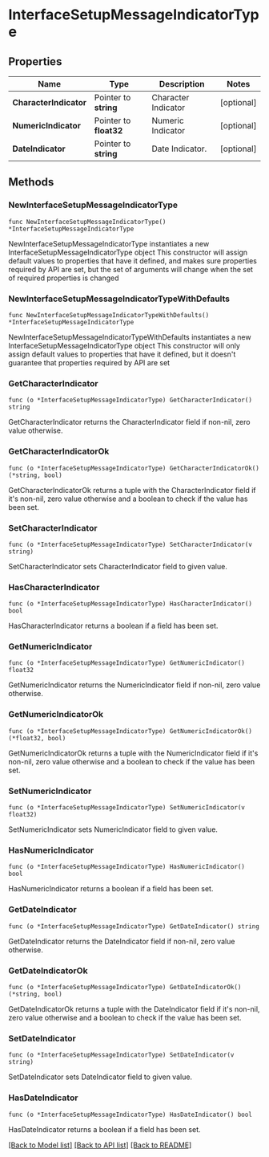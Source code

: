 # InterfaceSetupMessageIndicatorType

## Properties

Name | Type | Description | Notes
------------ | ------------- | ------------- | -------------
**CharacterIndicator** | Pointer to **string** | Character Indicator | [optional] 
**NumericIndicator** | Pointer to **float32** | Numeric Indicator | [optional] 
**DateIndicator** | Pointer to **string** | Date Indicator. | [optional] 

## Methods

### NewInterfaceSetupMessageIndicatorType

`func NewInterfaceSetupMessageIndicatorType() *InterfaceSetupMessageIndicatorType`

NewInterfaceSetupMessageIndicatorType instantiates a new InterfaceSetupMessageIndicatorType object
This constructor will assign default values to properties that have it defined,
and makes sure properties required by API are set, but the set of arguments
will change when the set of required properties is changed

### NewInterfaceSetupMessageIndicatorTypeWithDefaults

`func NewInterfaceSetupMessageIndicatorTypeWithDefaults() *InterfaceSetupMessageIndicatorType`

NewInterfaceSetupMessageIndicatorTypeWithDefaults instantiates a new InterfaceSetupMessageIndicatorType object
This constructor will only assign default values to properties that have it defined,
but it doesn't guarantee that properties required by API are set

### GetCharacterIndicator

`func (o *InterfaceSetupMessageIndicatorType) GetCharacterIndicator() string`

GetCharacterIndicator returns the CharacterIndicator field if non-nil, zero value otherwise.

### GetCharacterIndicatorOk

`func (o *InterfaceSetupMessageIndicatorType) GetCharacterIndicatorOk() (*string, bool)`

GetCharacterIndicatorOk returns a tuple with the CharacterIndicator field if it's non-nil, zero value otherwise
and a boolean to check if the value has been set.

### SetCharacterIndicator

`func (o *InterfaceSetupMessageIndicatorType) SetCharacterIndicator(v string)`

SetCharacterIndicator sets CharacterIndicator field to given value.

### HasCharacterIndicator

`func (o *InterfaceSetupMessageIndicatorType) HasCharacterIndicator() bool`

HasCharacterIndicator returns a boolean if a field has been set.

### GetNumericIndicator

`func (o *InterfaceSetupMessageIndicatorType) GetNumericIndicator() float32`

GetNumericIndicator returns the NumericIndicator field if non-nil, zero value otherwise.

### GetNumericIndicatorOk

`func (o *InterfaceSetupMessageIndicatorType) GetNumericIndicatorOk() (*float32, bool)`

GetNumericIndicatorOk returns a tuple with the NumericIndicator field if it's non-nil, zero value otherwise
and a boolean to check if the value has been set.

### SetNumericIndicator

`func (o *InterfaceSetupMessageIndicatorType) SetNumericIndicator(v float32)`

SetNumericIndicator sets NumericIndicator field to given value.

### HasNumericIndicator

`func (o *InterfaceSetupMessageIndicatorType) HasNumericIndicator() bool`

HasNumericIndicator returns a boolean if a field has been set.

### GetDateIndicator

`func (o *InterfaceSetupMessageIndicatorType) GetDateIndicator() string`

GetDateIndicator returns the DateIndicator field if non-nil, zero value otherwise.

### GetDateIndicatorOk

`func (o *InterfaceSetupMessageIndicatorType) GetDateIndicatorOk() (*string, bool)`

GetDateIndicatorOk returns a tuple with the DateIndicator field if it's non-nil, zero value otherwise
and a boolean to check if the value has been set.

### SetDateIndicator

`func (o *InterfaceSetupMessageIndicatorType) SetDateIndicator(v string)`

SetDateIndicator sets DateIndicator field to given value.

### HasDateIndicator

`func (o *InterfaceSetupMessageIndicatorType) HasDateIndicator() bool`

HasDateIndicator returns a boolean if a field has been set.


[[Back to Model list]](../README.md#documentation-for-models) [[Back to API list]](../README.md#documentation-for-api-endpoints) [[Back to README]](../README.md)


